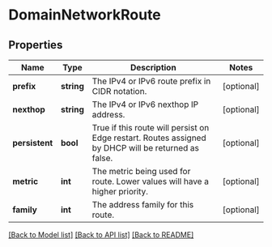 # DomainNetworkRoute

## Properties
Name | Type | Description | Notes
------------ | ------------- | ------------- | -------------
**prefix** | **string** | The IPv4 or IPv6 route prefix in CIDR notation. | [optional] 
**nexthop** | **string** | The IPv4 or IPv6 nexthop IP address. | [optional] 
**persistent** | **bool** | True if this route will persist on Edge restart.  Routes assigned by DHCP will be returned as false. | [optional] 
**metric** | **int** | The metric being used for route. Lower values will have a higher priority. | [optional] 
**family** | **int** | The address family for this route. | [optional] 

[[Back to Model list]](../README.md#documentation-for-models) [[Back to API list]](../README.md#documentation-for-api-endpoints) [[Back to README]](../README.md)


